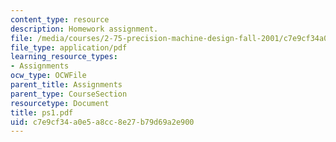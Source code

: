 ```yaml
---
content_type: resource
description: Homework assignment.
file: /media/courses/2-75-precision-machine-design-fall-2001/c7e9cf34a0e5a8cc8e27b79d69a2e900_ps1.pdf
file_type: application/pdf
learning_resource_types:
- Assignments
ocw_type: OCWFile
parent_title: Assignments
parent_type: CourseSection
resourcetype: Document
title: ps1.pdf
uid: c7e9cf34-a0e5-a8cc-8e27-b79d69a2e900
---
```

